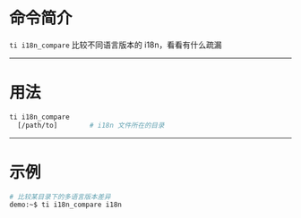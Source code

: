 # 命令简介 

`ti i18n_compare` 比较不同语言版本的 i18n，看看有什么疏漏

-------------------------------------------------------------
# 用法
 
```bash
ti i18n_compare
  [/path/to]        # i18n 文件所在的目录
```

-------------------------------------------------------------
# 示例

```bash
# 比较某目录下的多语言版本差异
demo:~$ ti i18n_compare i18n
```